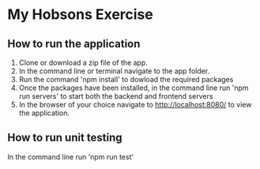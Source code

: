 # My Hobsons Exercise

## How to run the application

1.  Clone or download a zip file of the app.
2.  In the command line or terminal navigate to the app folder.
3.  Run the command 'npm install' to dowload the required packages
4.  Once the packages have been installed, in the command line run 'npm run servers' to start both the backend and frontend servers
5.  In the browser of your choice navigate to [http://localhost:8080/](http://localhost:8080/) to view the application.

## How to run unit testing

In the command line run 'npm run test'